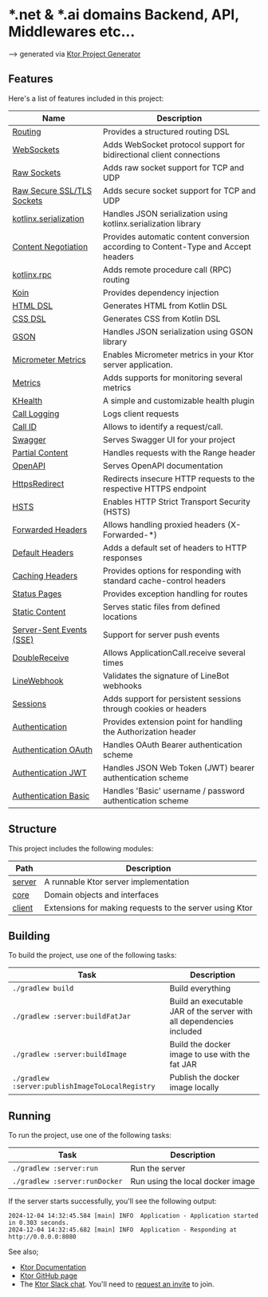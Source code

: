 # *.net & *.ai domains Backend, API, Middlewares etc...  

--> generated via  [Ktor Project Generator](https://start.ktor.io)

## Features

Here's a list of features included in this project:

| Name                                                                   | Description                                                                        |
| ------------------------------------------------------------------------|------------------------------------------------------------------------------------ |
| [Routing](https://start.ktor.io/p/routing)                             | Provides a structured routing DSL                                                  |
| [WebSockets](https://start.ktor.io/p/ktor-websockets)                  | Adds WebSocket protocol support for bidirectional client connections               |
| [Raw Sockets](https://start.ktor.io/p/ktor-network)                    | Adds raw socket support for TCP and UDP                                            |
| [Raw Secure SSL/TLS Sockets](https://start.ktor.io/p/ktor-network-tls) | Adds secure socket support for TCP and UDP                                         |
| [kotlinx.serialization](https://start.ktor.io/p/kotlinx-serialization) | Handles JSON serialization using kotlinx.serialization library                     |
| [Content Negotiation](https://start.ktor.io/p/content-negotiation)     | Provides automatic content conversion according to Content-Type and Accept headers |
| [kotlinx.rpc](https://start.ktor.io/p/kotlinx-rpc)                     | Adds remote procedure call (RPC) routing                                           |
| [Koin](https://start.ktor.io/p/koin)                                   | Provides dependency injection                                                      |
| [HTML DSL](https://start.ktor.io/p/html-dsl)                           | Generates HTML from Kotlin DSL                                                     |
| [CSS DSL](https://start.ktor.io/p/css-dsl)                             | Generates CSS from Kotlin DSL                                                      |
| [GSON](https://start.ktor.io/p/ktor-gson)                              | Handles JSON serialization using GSON library                                      |
| [Micrometer Metrics](https://start.ktor.io/p/metrics-micrometer)       | Enables Micrometer metrics in your Ktor server application.                        |
| [Metrics](https://start.ktor.io/p/metrics)                             | Adds supports for monitoring several metrics                                       |
| [KHealth](https://start.ktor.io/p/khealth)                             | A simple and customizable health plugin                                            |
| [Call Logging](https://start.ktor.io/p/call-logging)                   | Logs client requests                                                               |
| [Call ID](https://start.ktor.io/p/callid)                              | Allows to identify a request/call.                                                 |
| [Swagger](https://start.ktor.io/p/swagger)                             | Serves Swagger UI for your project                                                 |
| [Partial Content](https://start.ktor.io/p/partial-content)             | Handles requests with the Range header                                             |
| [OpenAPI](https://start.ktor.io/p/openapi)                             | Serves OpenAPI documentation                                                       |
| [HttpsRedirect](https://start.ktor.io/p/https-redirect)                | Redirects insecure HTTP requests to the respective HTTPS endpoint                  |
| [HSTS](https://start.ktor.io/p/hsts)                                   | Enables HTTP Strict Transport Security (HSTS)                                      |
| [Forwarded Headers](https://start.ktor.io/p/forwarded-header-support)  | Allows handling proxied headers (X-Forwarded-*)                                    |
| [Default Headers](https://start.ktor.io/p/default-headers)             | Adds a default set of headers to HTTP responses                                    |
| [Caching Headers](https://start.ktor.io/p/caching-headers)             | Provides options for responding with standard cache-control headers                |
| [Status Pages](https://start.ktor.io/p/status-pages)                   | Provides exception handling for routes                                             |
| [Static Content](https://start.ktor.io/p/static-content)               | Serves static files from defined locations                                         |
| [Server-Sent Events (SSE)](https://start.ktor.io/p/sse)                | Support for server push events                                                     |
| [DoubleReceive](https://start.ktor.io/p/double-receive)                | Allows ApplicationCall.receive several times                                       |
| [LineWebhook](https://start.ktor.io/p/line-webhook)                    | Validates the signature of LineBot webhooks                                        |
| [Sessions](https://start.ktor.io/p/ktor-sessions)                      | Adds support for persistent sessions through cookies or headers                    |
| [Authentication](https://start.ktor.io/p/auth)                         | Provides extension point for handling the Authorization header                     |
| [Authentication OAuth](https://start.ktor.io/p/auth-oauth)             | Handles OAuth Bearer authentication scheme                                         |
| [Authentication JWT](https://start.ktor.io/p/auth-jwt)                 | Handles JSON Web Token (JWT) bearer authentication scheme                          |
| [Authentication Basic](https://start.ktor.io/p/auth-basic)             | Handles 'Basic' username / password authentication scheme                          |

## Structure

This project includes the following modules:

| Path             | Description                                             |
| ------------------|--------------------------------------------------------- |
| [server](server) | A runnable Ktor server implementation                   |
| [core](core)     | Domain objects and interfaces                           |
| [client](client) | Extensions for making requests to the server using Ktor |

## Building

To build the project, use one of the following tasks:

| Task                                            | Description                                                          |
| -------------------------------------------------|---------------------------------------------------------------------- |
| `./gradlew build`                               | Build everything                                                     |
| `./gradlew :server:buildFatJar`                 | Build an executable JAR of the server with all dependencies included |
| `./gradlew :server:buildImage`                  | Build the docker image to use with the fat JAR                       |
| `./gradlew :server:publishImageToLocalRegistry` | Publish the docker image locally                                     |

## Running

To run the project, use one of the following tasks:

| Task                          | Description                      |
| -------------------------------|---------------------------------- |
| `./gradlew :server:run`       | Run the server                   |
| `./gradlew :server:runDocker` | Run using the local docker image |

If the server starts successfully, you'll see the following output:

```
2024-12-04 14:32:45.584 [main] INFO  Application - Application started in 0.303 seconds.
2024-12-04 14:32:45.682 [main] INFO  Application - Responding at http://0.0.0.0:8080
```






See also;
- [Ktor Documentation](https://ktor.io/docs/home.html)
- [Ktor GitHub page](https://github.com/ktorio/ktor)
- The [Ktor Slack chat](https://app.slack.com/client/T09229ZC6/C0A974TJ9). You'll need to [request an invite](https://surveys.jetbrains.com/s3/kotlin-slack-sign-up) to join.

